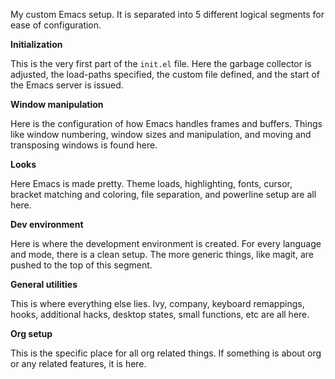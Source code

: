 My custom Emacs setup. It is separated into 5 different logical segments for ease of configuration.

**Initialization**

This is the very first part of the `init.el` file. Here the garbage collector is adjusted, the load-paths specified, the custom file defined, and the start of the Emacs server is issued.

**Window manipulation**

Here is the configuration of how Emacs handles frames and buffers. Things like window numbering, window sizes and manipulation, and moving and transposing windows is found here.

**Looks**

Here Emacs is made pretty. Theme loads, highlighting, fonts, cursor, bracket matching and coloring, file separation, and powerline setup are all here.

**Dev environment**

Here is where the development environment is created. For every language and mode, there is a clean setup. The more generic things, like magit, are pushed to the top of this segment.

**General utilities**

This is where everything else lies. Ivy, company, keyboard remappings, hooks, additional hacks, desktop states, small functions, etc are all here.

**Org setup**

This is the specific place for all org related things. If something is about org or any related features, it is here.
